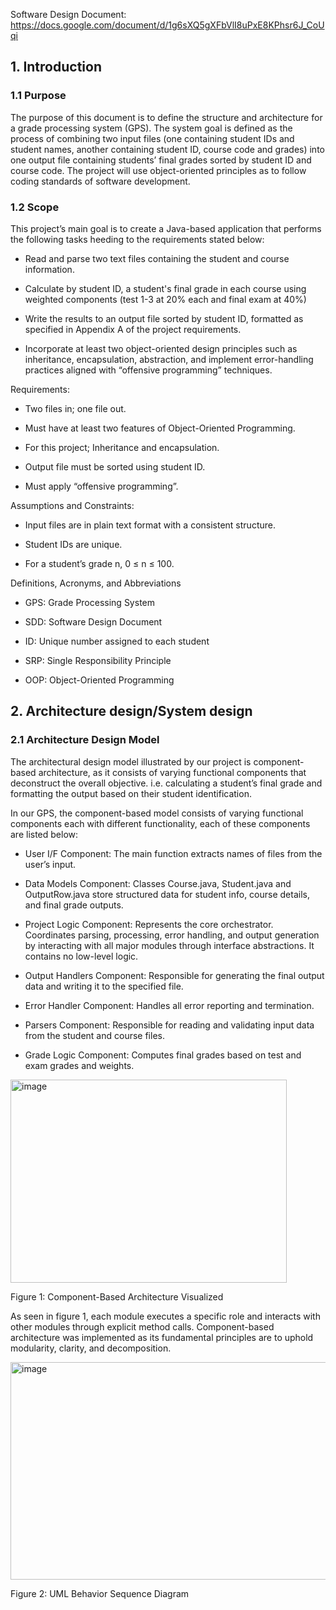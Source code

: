 Software Design Document: https://docs.google.com/document/d/1g6sXQ5gXFbVlI8uPxE8KPhsr6J_CoUqi

<h2>1. Introduction</h2> 

<h3>1.1	Purpose</h3>

The purpose of this document is to define the structure and architecture for a grade processing system (GPS). The system goal is defined as the process of combining two input files (one containing student IDs and student names, another containing student ID, course code and grades) into one output file containing students’ final grades sorted by student ID and course code. The project will use object-oriented principles as to follow coding standards of software development. 

<h3>1.2 Scope</h3>

This project’s main goal is to create a Java-based application that performs the following tasks heeding to the requirements stated below: 

- Read and parse two text files containing the student and course information. 

- Calculate by student ID, a student's final grade in each course using weighted components (test 1-3 at 20% each and final exam at 40%) 

- Write the results to an output file sorted by student ID, formatted as specified in Appendix A of the project requirements. 

- Incorporate at least two object-oriented design principles such as inheritance, encapsulation, abstraction, and implement error-handling practices aligned with “offensive programming” techniques. 

Requirements: 

- Two files in; one file out. 

- Must have at least two features of Object-Oriented Programming. 

- For this project; Inheritance and encapsulation. 

- Output file must be sorted using student ID. 

- Must apply “offensive programming”. 

Assumptions and Constraints: 

- Input files are in plain text format with a consistent structure. 

- Student IDs are unique. 

- For a student’s grade n, 0 ≤ n ≤ 100.
 

Definitions, Acronyms, and Abbreviations 

- GPS: Grade Processing System  

- SDD: Software Design Document  

- ID: Unique number assigned to each student

- SRP: Single Responsibility Principle 

- OOP: Object-Oriented Programming


<h2>2. Architecture design/System design </h2>

<h3>2.1 Architecture Design Model</h3>

The architectural design model illustrated by our project is component-based architecture, as it consists of varying functional components that deconstruct the overall objective. i.e. calculating a student’s final grade and formatting the output based on their student identification. 

In our GPS, the component-based model consists of varying functional components each with different functionality, each of these components are listed below: 

- User I/F Component: The main function extracts names of files from the user’s input. 

- Data Models Component: Classes Course.java, Student.java and OutputRow.java store structured data for student info, course details, and final grade outputs. 

- Project Logic Component: Represents the core orchestrator. Coordinates parsing, processing, error handling, and output generation by interacting with all major modules through interface abstractions. It contains no low-level logic. 

- Output Handlers Component: Responsible for generating the final output data and writing it to the specified file. 

- Error Handler Component: Handles all error reporting and termination. 

- Parsers Component: Responsible for reading and validating input data from the student and course files. 

- Grade Logic Component: Computes final grades based on test and exam grades and weights. 

 
<img width="442" height="325" alt="image" src="https://github.com/user-attachments/assets/409e9d7d-27fd-405e-87d8-317d4be45d7f"/>

Figure 1: Component-Based Architecture Visualized 

As seen in figure 1, each module executes a specific role and interacts with other modules through explicit method calls. Component-based architecture was implemented as its fundamental principles are to uphold modularity, clarity, and decomposition. 

<img width="516" height="348" alt="image" src="https://github.com/user-attachments/assets/a753b55f-47e2-434b-9b2f-2727e84b7004" />

Figure 2: UML Behavior Sequence Diagram














